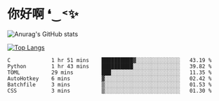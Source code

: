 # 你好啊 ❛‿˂✨

![Anurag's GitHub stats](https://github-readme-stats.vercel.app/api?username=ZombieFly&count_private=true&show_icons=true)

[![Top Langs](https://github-readme-stats.vercel.app/api/top-langs/?username=ZombieFly&layout=compact&count_private=true&hide=Ruby,makefile)](https://github.com/anuraghazra/github-readme-stats)

<!--START_SECTION:waka-->

```text
C             1 hr 51 mins    ██████████▓░░░░░░░░░░░░░░   43.19 %
Python        1 hr 43 mins    ██████████░░░░░░░░░░░░░░░   39.82 %
TOML          29 mins         ███░░░░░░░░░░░░░░░░░░░░░░   11.35 %
AutoHotkey    6 mins          ▓░░░░░░░░░░░░░░░░░░░░░░░░   02.42 %
Batchfile     3 mins          ▒░░░░░░░░░░░░░░░░░░░░░░░░   01.53 %
CSS           3 mins          ▒░░░░░░░░░░░░░░░░░░░░░░░░   01.30 %
```

<!--END_SECTION:waka-->
